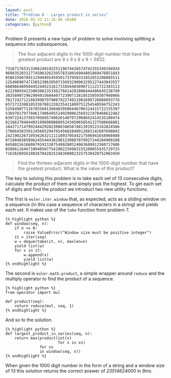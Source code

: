 ```yaml
---
layout: post
title: "Problem 8 - Larges product in series"
date: 2016-05-31 11:16:48 +0100
categories: [python]
---
```


Problem 8 presents a new type of problem to solve involving splitting a sequence
into subsequences.

> The four adjacent digits in the 1000-digit number that have the greatest product
> are 9 x 9 x 8 x 9 = 5832.
>
    73167176531330624919225119674426574742355349194934
    96983520312774506326239578318016984801869478851843
    85861560789112949495459501737958331952853208805511
    12540698747158523863050715693290963295227443043557
    66896648950445244523161731856403098711121722383113
    62229893423380308135336276614282806444486645238749
    30358907296290491560440772390713810515859307960866
    70172427121883998797908792274921901699720888093776
    65727333001053367881220235421809751254540594752243
    52584907711670556013604839586446706324415722155397
    53697817977846174064955149290862569321978468622482
    83972241375657056057490261407972968652414535100474
    82166370484403199890008895243450658541227588666881
    16427171479924442928230863465674813919123162824586
    17866458359124566529476545682848912883142607690042
    24219022671055626321111109370544217506941658960408
    07198403850962455444362981230987879927244284909188
    84580156166097919133875499200524063689912560717606
    05886116467109405077541002256983155200055935729725
    71636269561882670428252483600823257530420752963450
>
> Find the thirteen adjacent digits in the 1000-digit number that have the
> greatest product. What is the value of this product?

The key to solving this problem is to take each set of 13 consecutive digits,
calculate the product of them and simply pick the highest. To get each set of
digits and find the product we introduct two new utility functions.

The first is `euler.iter.window` that, as expected, acts as a sliding window on a sequence
(in this case a sequence of characters in a string) and yields each set. It makes
use of the `take` function from problem 7.

    {% highlight python %}
    def window(seq, n):
        if n <= 0:
            raise ValueError("Window size must be positive integer")
        it = iter(seq)
        w = deque(take(it, n), maxlen=n)
        yield list(w)
        for x in it:
            w.append(x)
            yield list(w)
    {% endhighlight %}

The second is `euler.math.product`, a simple wrapper around `reduce` and the
multiply operator to find the product of a sequence.

    {% highlight python %}
    from operator import mul

    def product(seq):
        return reduce(mul, seq, 1)
    {% endhighlight %}

And so to the solution.

    {% highlight python %}
    def largest_product_in_series(seq, n):
        return max(product(int(x)
                           for x in xs)
                   for xs
                   in window(seq, n))
    {% endhighlight %}

When given the 1000 digit number in the form of a string and a window size
of 13 this solution returns the correct answer of *23514624000* in *9ms*.

